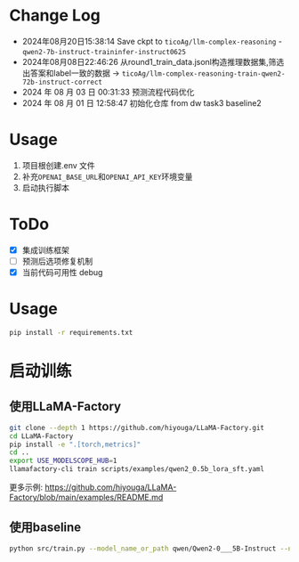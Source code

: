 # Change Log

-   2024年08月20日15:38:14 Save ckpt to `ticoAg/llm-complex-reasoning` - `qwen2-7b-instruct-traininfer-instruct0625`
-   2024年08月08日22:46:26 从round1_train_data.jsonl构造推理数据集,筛选出答案和label一致的数据 -> `ticoAg/llm-complex-reasoning-train-qwen2-72b-instruct-correct`
-   2024 年 08 月 03 日 00:31:33 预测流程代码优化
-   2024 年 08 月 01 日 12:58:47 初始化仓库 from dw task3 baseline2

# Usage

1. 项目根创建.env 文件
2. 补充`OPENAI_BASE_URL`和`OPENAI_API_KEY`环境变量
3. 启动执行脚本

# ToDo

-   [x] 集成训练框架
-   [ ] 预测后选项修复机制
-   [x] 当前代码可用性 debug

# Usage

```sh
pip install -r requirements.txt
```
# 启动训练
## 使用LLaMA-Factory
```sh
git clone --depth 1 https://github.com/hiyouga/LLaMA-Factory.git
cd LLaMA-Factory
pip install -e ".[torch,metrics]"
cd ..
export USE_MODELSCOPE_HUB=1
llamafactory-cli train scripts/examples/qwen2_0.5b_lora_sft.yaml
```
更多示例: https://github.com/hiyouga/LLaMA-Factory/blob/main/examples/README.md

## 使用baseline
```sh
python src/train.py --model_name_or_path qwen/Qwen2-0___5B-Instruct --num_proc 8 --lr_scheduler_type cosine --bf16 --per_device_train_batch_size 1
```